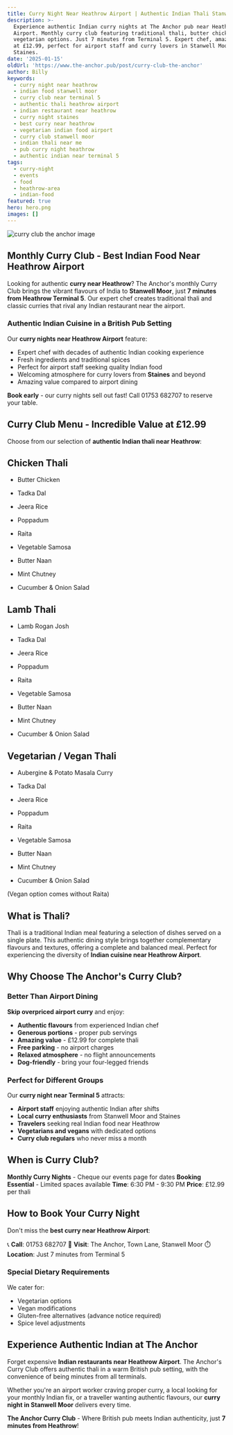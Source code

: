 ```yaml
---
title: Curry Night Near Heathrow Airport | Authentic Indian Thali Stanwell Moor
description: >-
  Experience authentic Indian curry nights at The Anchor pub near Heathrow
  Airport. Monthly curry club featuring traditional thali, butter chicken, and
  vegetarian options. Just 7 minutes from Terminal 5. Expert chef, amazing value
  at £12.99, perfect for airport staff and curry lovers in Stanwell Moor and
  Staines.
date: '2025-01-15'
oldUrl: 'https://www.the-anchor.pub/post/curry-club-the-anchor'
author: Billy
keywords:
  - curry night near heathrow
  - indian food stanwell moor
  - curry club near terminal 5
  - authentic thali heathrow airport
  - indian restaurant near heathrow
  - curry night staines
  - best curry near heathrow
  - vegetarian indian food airport
  - curry club stanwell moor
  - indian thali near me
  - pub curry night heathrow
  - authentic indian near terminal 5
tags:
  - curry-night
  - events
  - food
  - heathrow-area
  - indian-food
featured: true
hero: hero.png
images: []
---
```


  

![curry club the anchor image](/content/blog/curry-club-the-anchor/hero.png)

## Monthly Curry Club - Best Indian Food Near Heathrow Airport

Looking for authentic **curry near Heathrow**? The Anchor's monthly Curry Club brings the vibrant flavours of India to **Stanwell Moor**, just **7 minutes from Heathrow Terminal 5**. Our expert chef creates traditional thali and classic curries that rival any Indian restaurant near the airport.

### Authentic Indian Cuisine in a British Pub Setting

Our **curry nights near Heathrow Airport** feature:
- Expert chef with decades of authentic Indian cooking experience
- Fresh ingredients and traditional spices
- Perfect for airport staff seeking quality Indian food
- Welcoming atmosphere for curry lovers from **Staines** and beyond
- Amazing value compared to airport dining

**Book early** - our curry nights sell out fast! Call 01753 682707 to reserve your table.

## Curry Club Menu - Incredible Value at £12.99

Choose from our selection of **authentic Indian thali near Heathrow**:   

## Chicken Thali

*   Butter Chicken
    
*   Tadka Dal
    
*   Jeera Rice
    
*   Poppadum
    
*   Raita
    
*   Vegetable Samosa
    
*   Butter Naan
    
*   Mint Chutney
    
*   Cucumber & Onion Salad
    

## Lamb Thali

*   Lamb Rogan Josh
    
*   Tadka Dal
    
*   Jeera Rice
    
*   Poppadum
    
*   Raita
    
*   Vegetable Samosa
    
*   Butter Naan
    
*   Mint Chutney
    
*   Cucumber & Onion Salad
    

## Vegetarian / Vegan Thali

*   Aubergine & Potato Masala Curry
    
*   Tadka Dal
    
*   Jeera Rice
    
*   Poppadum
    
*   Raita
    
*   Vegetable Samosa
    
*   Butter Naan
    
*   Mint Chutney
    
*   Cucumber & Onion Salad
    

(Vegan option comes without Raita)

  

## What is Thali?

Thali is a traditional Indian meal featuring a selection of dishes served on a single plate. This authentic dining style brings together complementary flavours and textures, offering a complete and balanced meal. Perfect for experiencing the diversity of **Indian cuisine near Heathrow Airport**.

## Why Choose The Anchor's Curry Club?

### Better Than Airport Dining

**Skip overpriced airport curry** and enjoy:
- **Authentic flavours** from experienced Indian chef
- **Generous portions** - proper pub servings
- **Amazing value** - £12.99 for complete thali
- **Free parking** - no airport charges
- **Relaxed atmosphere** - no flight announcements
- **Dog-friendly** - bring your four-legged friends

### Perfect for Different Groups

Our **curry night near Terminal 5** attracts:
- **Airport staff** enjoying authentic Indian after shifts
- **Local curry enthusiasts** from Stanwell Moor and Staines
- **Travelers** seeking real Indian food near Heathrow
- **Vegetarians and vegans** with dedicated options
- **Curry club regulars** who never miss a month

## When is Curry Club?

**Monthly Curry Nights** - Cheque our events page for dates
**Booking Essential** - Limited spaces available
**Time**: 6:30 PM - 9:30 PM
**Price**: £12.99 per thali

## How to Book Your Curry Night

Don't miss the **best curry near Heathrow Airport**:

📞 **Call**: 01753 682707
📍 **Visit**: The Anchor, Town Lane, Stanwell Moor
⏱️ **Location**: Just 7 minutes from Terminal 5

### Special Dietary Requirements

We cater for:
- Vegetarian options
- Vegan modifications
- Gluten-free alternatives (advance notice required)
- Spice level adjustments

## Experience Authentic Indian at The Anchor

Forget expensive **Indian restaurants near Heathrow Airport**. The Anchor's Curry Club offers authentic thali in a warm British pub setting, with the convenience of being minutes from all terminals.

Whether you're an airport worker craving proper curry, a local looking for your monthly Indian fix, or a traveller wanting authentic flavours, our **curry night in Stanwell Moor** delivers every time.

**The Anchor Curry Club** - Where British pub meets Indian authenticity, just **7 minutes from Heathrow**!
